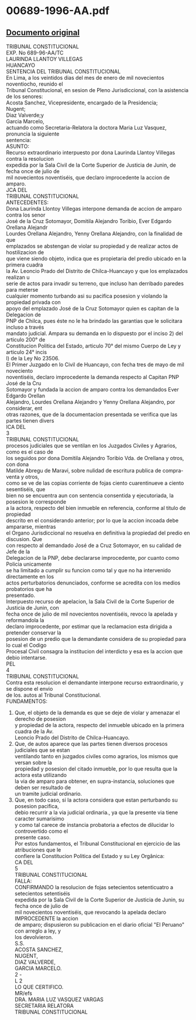 
00689-1996-AA.pdf
=================
  
[Documento original](https://tc.gob.pe/jurisprudencia/1998/00689-1996-AA.pdf)  
---  
TRIBUNAL CONSTITUCIONAL  
EXP. No 689-96-AA/TC  
LAURINDA LLANTOY VILLEGAS  
HUANCAYO  
SENTENCIA DEL TRIBUNAL CONSTITUCIONAL  
En Lima, a los veintidos dias del mes de enero de mil novecientos noventiocho, reunido el  
Tribunal Constitucional, en sesion de Pleno Jurisdiccional, con la asistencia de los senores:  
Acosta Sanchez, Vicepresidente, encargado de la Presidencia;  
Nugent;  
Diaz Valverde;y  
Garcia Marcelo,  
actuando como Secretaria-Relatora la doctora Maria Luz Vasquez, pronuncia la siguiente  
sentencia:  
ASUNTO:  
Recurso extraordinario interpuesto por dona Laurinda Llantoy Villegas contra la resolucion  
expedida por la Sala Civil de la Corte Superior de Justicia de Junin, de fecha once de julio de  
mil novecientos noventiséis, que declaro improcedente la accion de amparo.  
JCA DEL  
TRIBUNAL CONSTITUCIONAL  
ANTECEDENTES:  
Dona Laurinda Llontoy Villegas interpone demanda de accion de amparo contra los senor  
José de la Cruz Sotomayor, Domitila Alejandro Toribio, Ever Edgardo Orellana Alejandr  
Lourdes Orellana Alejandro, Yenny Orellana Alejandro, con la finalidad de que  
emplazados se abstengan de violar su propiedad y de realizar actos de hostilizacion de  
que viene siendo objeto, indica que es propietaria del predio ubicado en la primera cuadra  
la Av. Leoncio Prado del Distrito de Chilca-Huancayo y que los emplazados realizan u  
serie de actos para invadir su terreno, que incluso han derribado paredes para meterse  
cualquier momento turbando asi su pacifica posesion y violando la propiedad privada con  
apoyo del emplazado José de la Cruz Sotomayor quien es capitan de la Delegacion de  
PNP de Chilca, pues éste no le ha brindado las garantias que le solicitara incluso a través  
mandato judicial. Ampara su demanda en lo dispuesto por el inciso 2) del articulo 200° de  
Constitucion Politica del Estado, articulo 70° del mismo Cuerpo de Ley y articulo 24° incis  
I) de la Ley No 23506.  
El Primer Juzgado en lo Civil de Huancayo, con fecha tres de mayo de mil noveciento  
noventiséis, declaro improcedente la demanda respecto al Capitan PNP José de la Cru  
Sotomayor y fundada la accion de amparo contra los demandados Ever Edgardo Orellan  
Alejandro, Lourdes Orellana Alejandro y Yenny Orellana Alejandro, por considerar, ent  
otras razones, que de la documentacion presentada se verifica que las partes tienen divers  
ICA DEL  
3  
TRIBUNAL CONSTITUCIONAL  
procesos judiciales que se ventilan en los Juzgados Civiles y Agrarios, como es el caso de  
los seguidos por dona Domitila Alejandro Toribio Vda. de Orellana y otros, con dona  
Matilde Abregu de Maravi, sobre nulidad de escritura publica de compra-venta y otros,  
como se ve de las copias corriente de fojas ciento cuarentinueve a ciento sesentiséis, que  
bien no se encuentra aun con sentencia consentida y ejecutoriada, la posesion le corresponde  
a la actora, respecto del bien inmueble en referencia, conforme al titulo de propiedad  
descrito en el considerando anterior; por lo que la accion incoada debe ampararse, mientras  
el Organo Jurisdiccional no resuelva en definitiva la propiedad del predio en discusion. Que  
con respecto al demandado José de a Cruz Sotomayor, en su calidad de Jefe de la  
Delegacion de la PNP, debe declararse improcedente, por cuanto como Policia unicamente  
se ha limitado a cumplir su funcion como tal y que no ha intervenido directamente en los  
actos perturbatorios denunciados, conforme se acredita con los medios probatorios que ha  
presentado.  
Interpuesto recurso de apelacion, la Sala Civil de la Corte Superior de Justicia de Junin, con  
fecha once de julio de mil novecientos noventiséis, revoco la apelada y reformandola la  
declaro improcedente, por estimar que la reclamacion esta dirigida a pretender conservar la  
posesion de un predio que la demandante considera de su propiedad para lo cual el Codigo  
Procesal Civil consagra la institucion del interdicto y esa es la accion que debio intentarse.  
PEL  
4  
TRIBUNAL CONSTITUCIONAL  
Contra esta resolucion el demandante interpone recurso extraordinario, y se dispone el envio  
de los. autos al Tribunal Constitucional.  
FUNDAMENTOS:  
1. Que, el objeto de la demanda es que se deje de violar y amenazar el derecho de posesion  
y propiedad de la actora, respecto del inmueble ubicado en la primera cuadra de la Av.  
Leoncio Prado del Distrito de Chilca-Huancayo.  
2. Que, de autos aparece que las partes tienen diversos procesos judiciales que se estan  
ventilando tanto en juzgados civiles como agrarios, los mismos que versan sobre la  
propiedad y posesion del citado inmueble, por lo que resulta que la actora esta utilizando  
la via de amparo para obtener, en supra-instancia, soluciones que deben ser resultado de  
un tramite judicial ordinario.  
3. Que, en todo caso, si la actora considera que estan perturbando su posesion pacifica,  
debio recurrir a la via judicial ordinaria., ya que la presente via tiene caracter sumarisimo  
y como tal carece de instancia probatoria a efectos de dilucidar lo controvertido como el  
presente caso.  
Por estos fundamentos, el Tribunal Constitucional en ejercicio de las atribuciones que le  
confiere la Constitucion Politica del Estado y su Ley Orgânica:  
CA DEL  
5  
TRIBUNAL CONSTITUCIONAL  
FALLA:  
CONFIRMANDO la resolucion de fojas setecientos setenticuatro a setecientos setentiséis  
expedida por la Sala Civil de la Corte Superior de Justicia de Junin, su fecha once de julio de  
mil novecientos noventiséis, que revocando la apelada declaro IMPROCEDENTE la accion  
de amparo; dispusieron su publicacion en el diario oficial "El Peruano" con arreglo a ley, y  
los devolvieron.  
S.S.  
ACOSTA SANCHEZ,  
NUGENT,  
DIAZ VALVERDE,  
GARCIA MARCELO.  
2 -  
L 2  
LO QUE CERTIFICO.  
MR/efs  
DRA. MARIA LUZ VASQUEZ VARGAS  
SECRETARIA RELATORA  
TRIBUNAL CONSTITUCIONAL